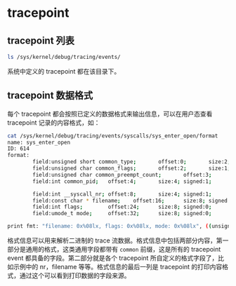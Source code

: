 # tracepoint

## tracepoint 列表

```sh
ls /sys/kernel/debug/tracing/events/
```

系统中定义的 tracepoint 都在该目录下。

## tracepoint 数据格式

每个 tracepoint 都会按照已定义的数据格式来输出信息，可以在用户态查看 tracepoint 记录的内容格式，如：

```sh
cat /sys/kernel/debug/tracing/events/syscalls/sys_enter_open/format
name: sys_enter_open
ID: 614
format:
        field:unsigned short common_type;       offset:0;       size:2; signed:0;
        field:unsigned char common_flags;       offset:2;       size:1; signed:0;
        field:unsigned char common_preempt_count;       offset:3;       size:1; signed:0;
        field:int common_pid;   offset:4;       size:4; signed:1;

        field:int __syscall_nr; offset:8;       size:4; signed:1;
        field:const char * filename;    offset:16;      size:8; signed:0;
        field:int flags;        offset:24;      size:8; signed:0;
        field:umode_t mode;     offset:32;      size:8; signed:0;

print fmt: "filename: 0x%08lx, flags: 0x%08lx, mode: 0x%08lx", ((unsigned long)(REC->filename)), ((unsigned long)(REC->flags)), ((unsigned long)(REC->mode))
```

格式信息可以用来解析二进制的 trace 流数据。格式信息中包括两部分内容，第一部分是通用的格式，这类通用字段都带有 `common` 前缀，这是所有的 tracepoint event 都具备的字段。第二部分就是各个 tracepoint 所自定义的格式字段了，比如示例中的 nr，filename 等等。格式信息的最后一列是 tracepoint 的打印内容格式，通过这个可以看到打印数据的字段来源。